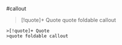#callout 

>[!quote]+ Quote
>quote foldable callout

```
>[!quote]+ Quote
>quote foldable callout
```